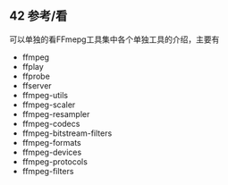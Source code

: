 ## 42 参考/看
可以单独的看FFmepg工具集中各个单独工具的介绍，主要有
- ffmpeg 
- ffplay
- ffprobe 
- ffserver
- ffmpeg-utils
- ffmpeg-scaler
- ffmpeg-resampler 
- ffmpeg-codecs 
- ffmpeg-bitstream-filters
- ffmpeg-formats
- ffmpeg-devices
- ffmpeg-protocols
- ffmpeg-filters 